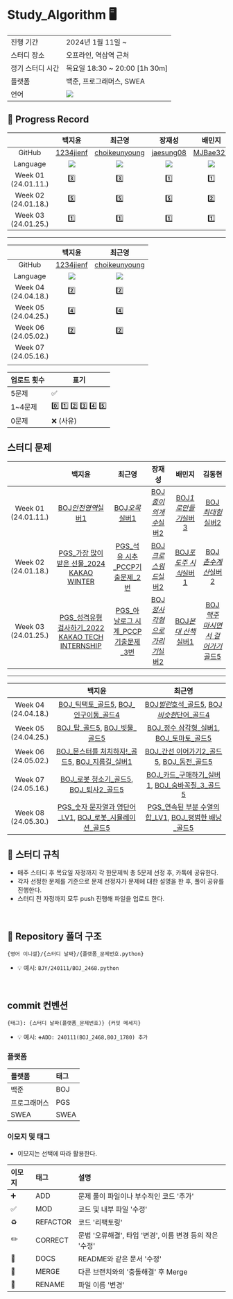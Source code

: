 # Study_Algorithm 🖥

<table>
  <tr>
    <td>진행 기간</td>
    <td>2024년 1월 11일 ~</td>
  </tr>
  <tr>
    <td>스터디 장소</td>
    <td>오프라인, 역삼역 근처</td>
  </tr>
  <tr>
    <td>정기 스터디 시간</td>
    <td>목요일 18:30 ~ 20:00 [1h 30m] <br>
  </tr>
  <tr>
    <td>플랫폼</td>
    <td>백준, 프로그래머스, SWEA</td>
  </tr>
  <tr>
    <td>언어</td>
    <td>
        <img src="https://img.shields.io/badge/Python-3776AB?style=for-the-badge&logo=python&logoColor=white">
    </td>
  </tr>
</table>

## 📍 Progress Record

|                         |                                                 백지윤                                                 |                                                 최근영                                                 |                                                 장재성                                                 |                                                 배민지                                                 |                                                 김동현                                                 |
| :---------------------: | :----------------------------------------------------------------------------------------------------: | :----------------------------------------------------------------------------------------------------: | :----------------------------------------------------------------------------------------------------: | :----------------------------------------------------------------------------------------------------: | :----------------------------------------------------------------------------------------------------: |
|         GitHub          |                               [1234jienf](https://github.com/1234jienf)                                |                           [choikeunyoung](https://github.com/choikeunyoung)                            |                               [jaesung08](https://github.com/jaesung08)                                |                                [MJBae327](https://github.com/MJBae327)                                 |                               [Chico0902](https://github.com/Chico0902)                                |
|        Language         | <img src="https://img.shields.io/badge/Python-3776AB?style=for-the-badge&logo=python&logoColor=white"> | <img src="https://img.shields.io/badge/Python-3776AB?style=for-the-badge&logo=python&logoColor=white"> | <img src="https://img.shields.io/badge/Python-3776AB?style=for-the-badge&logo=python&logoColor=white"> | <img src="https://img.shields.io/badge/Python-3776AB?style=for-the-badge&logo=python&logoColor=white"> | <img src="https://img.shields.io/badge/Python-3776AB?style=for-the-badge&logo=python&logoColor=white"> |
| Week 01</br>(24.01.11.) |                                                   3️⃣                                                   |                                                   3️⃣                                                   |                                                   1️⃣                                                   |                                                   1️⃣                                                   |                                                   3️⃣                                                   |
| Week 02</br>(24.01.18.) |                                                   5️⃣                                                   |                                                   5️⃣                                                   |                                                   5️⃣                                                   |                                                   2️⃣                                                   |                                                   5️⃣                                                   |
| Week 03</br>(24.01.25.) |                                                   1️⃣                                                   |                                                   1️⃣                                                   |                                                   1️⃣                                                   |                                                   1️⃣                                                   |                                                   1️⃣                                                   |

---

|                         |                                                 백지윤                                                 |                                                 최근영                                                 |
| :---------------------: | :----------------------------------------------------------------------------------------------------: | :----------------------------------------------------------------------------------------------------: |
|         GitHub          |                               [1234jienf](https://github.com/1234jienf)                                |                           [choikeunyoung](https://github.com/choikeunyoung)                            |
|        Language         | <img src="https://img.shields.io/badge/Python-3776AB?style=for-the-badge&logo=python&logoColor=white"> | <img src="https://img.shields.io/badge/Python-3776AB?style=for-the-badge&logo=python&logoColor=white"> |
| Week 04</br>(24.04.18.) |                                                   2️⃣                                                   |                                                   2️⃣                                                   |
| Week 05</br>(24.04.25.) |                                                   4️⃣                                                   |                                                   4️⃣                                                   |
| Week 06</br>(24.05.02.) |                                                   2️⃣                                                   |                                                   2️⃣                                                   |
| Week 07</br>(24.05.16.) |                                                                                                        |                                                                                                        |
|                         |

| 업로드 횟수 | 표기              |
| ----------- | ----------------- |
| 5문제       | ✅                |
| 1~4문제     | 0️⃣ 1️⃣ 2️⃣ 3️⃣ 4️⃣ 5️⃣ |
| 0문제       | ❌ (사유)         |

## 스터디 문제

|                         |                                                         백지윤                                                         |                                                  최근영                                                   |                                장재성                                 |                            배민지                             |                                  김동현                                  |
| :---------------------: | :--------------------------------------------------------------------------------------------------------------------: | :-------------------------------------------------------------------------------------------------------: | :-------------------------------------------------------------------: | :-----------------------------------------------------------: | :----------------------------------------------------------------------: |
| Week 01</br>(24.01.11.) |                               [BOJ*안전영역*실버1](https://www.acmicpc.net/problem/2468)                               |                          [BOJ*오목*실버1](https://www.acmicpc.net/problem/2615)                           |     [BOJ*종이의개수*실버2](https://www.acmicpc.net/problem/1780)      |  [BOJ*1로만들기*실버3](https://www.acmicpc.net/problem/1463)  |        [BOJ*최대힙*실버2](https://www.acmicpc.net/problem/11279)         |
| Week 02</br>(24.01.18.) |    [PGS\_가장 많이 받은 선물\_2024 KAKAO WINTER](https://school.programmers.co.kr/learn/courses/30/lessons/258712)     |   [PGS\_석유 시추\_PCCP기출문제\_2번](https://school.programmers.co.kr/learn/courses/30/lessons/250136)   |     [BOJ*크로스워드*실버2](https://www.acmicpc.net/problem/1706)      | [BOJ*포도주 시식*실버1](https://www.acmicpc.net/problem/2156) |        [BOJ*촌수계산*실버2](https://www.acmicpc.net/problem/2644)        |
| Week 03</br>(24.01.25.) | [PGS\_성격유형 검사하기\_2022 KAKAO TECH INTERNSHIP](https://school.programmers.co.kr/learn/courses/30/lessons/118666) | [PGS\_아날로그 시계\_PCCP기출문제\_3번](https://school.programmers.co.kr/learn/courses/30/lessons/250135) | [BOJ*정사각형으로 가리기*실버2](https://www.acmicpc.net/problem/1569) | [BOJ*본대 산책*실버1](https://www.acmicpc.net/problem/12849)  | [BOJ*맥주 마시면서 걸어가기*골드5](https://www.acmicpc.net/problem/9205) |

---

|                         |                                                                                 백지윤                                                                                  |                                                                                최근영                                                                                 |
| :---------------------: | :---------------------------------------------------------------------------------------------------------------------------------------------------------------------: | :-------------------------------------------------------------------------------------------------------------------------------------------------------------------: |
| Week 04</br>(24.04.18.) |                        [BOJ\_틱택토\_골드5](https://www.acmicpc.net/problem/7682), [BOJ\_인구이동\_골드4](https://www.acmicpc.net/problem/16234)                        |                     [BOJ*빌런*호석\_골드5](https://www.acmicpc.net/problem/22251), [BOJ*비슷한*단어\_골드4](https://www.acmicpc.net/problem/2179)                     |
| Week 05</br>(24.04.25.) |                            [BOJ\_탑\_골드5](https://www.acmicpc.net/problem/2493), [BOJ\_빗물\_골드5](https://www.acmicpc.net/problem/14719)                            |                      [BOJ\_정수 삼각형\_실버1](https://www.acmicpc.net/problem/1932), [BOJ\_토마토\_골드5](https://www.acmicpc.net/problem/7569)                      |
| Week 06</br>(24.05.02.) |                   [BOJ\_몬스터를 처치하자!\_골드5](https://www.acmicpc.net/problem/20008), [BOJ\_지름길\_실버1](https://www.acmicpc.net/problem/1446)                   |                     [BOJ\_간선 이어가기2\_골드5](https://www.acmicpc.net/problem/14284), [BOJ\_동전\_골드5](https://www.acmicpc.net/problem/9084)                     |
| Week 07</br>(24.05.16.) |                      [BOJ\_로봇 청소기\_골드5](https://www.acmicpc.net/problem/14503), [BOJ\_퇴사2\_골드5](https://www.acmicpc.net/problem/15486)                       |                 [BOJ\_카드\_구매하기\_실버1](https://www.acmicpc.net/problem/11052), [BOJ\_숨바꼭질\_3\_골드5](https://www.acmicpc.net/problem/13549)                 |
| Week 08</br>(24.05.30.) | [PGS\_숫자 문자열과 영단어\_LV1](https://school.programmers.co.kr/learn/courses/30/lessons/81301), [BOJ\_로봇\_시뮬레이션\_골드5](https://www.acmicpc.net/problem/2174) | [PGS\_연속된 부분 수열의 합\_LV1](https://school.programmers.co.kr/learn/courses/30/lessons/178870), [BOJ\_평범한 배낭\_골드5](https://www.acmicpc.net/problem/12865) |

## 📌 스터디 규칙

- 매주 스터디 후 목요일 자정까지 각 한문제씩 총 5문제 선정 후, 카톡에 공유한다.
- 각자 선정한 문제를 기준으로 문제 선정자가 문제에 대한 설명을 한 후, 풀이 공유를 진행한다.
- 스터디 전 자정까지 모두 push 진행해 파일을 업로드 한다.

<br/>

## 📁 Repository 폴더 구조

```
{영어 이니셜}/{스터디 날짜}/{플랫폼_문제번호.python}
```

- 💡 예시: `BJY/240111/BOJ_2468.python`

<br/>

## commit 컨벤션

```
{태그}: {스터디 날짜(플랫폼_문제번호)} {커밋 메세지}
```

- 💡 예시: `➕ADD: 240111(BOJ_2468,BOJ_1780) 추가`

### 플랫폼

| 플랫폼       | 태그 |
| :----------- | :--- |
| 백준         | BOJ  |
| 프로그래머스 | PGS  |
| SWEA         | SWEA |

### 이모지 및 태그

- 이모지는 선택에 따라 활용한다.

| 이모지 | 태그     | 설명                                                     |
| :----- | :------- | :------------------------------------------------------- |
| ➕     | ADD      | 문제 풀이 파일이나 부수적인 코드 '추가'                  |
| ✅     | MOD      | 코드 및 내부 파일 '수정'                                 |
| ♻️     | REFACTOR | 코드 '리팩토링'                                          |
| ✏️     | CORRECT  | 문법 '오류해결', 타입 '변경', 이름 변경 등의 작은 '수정' |
| 📝     | DOCS     | README와 같은 문서 '수정'                                |
| 🔀     | MERGE    | 다른 브랜치와의 '충돌해결' 후 Merge                      |
| 🚚     | RENAME   | 파일 이름 '변경'                                         |
